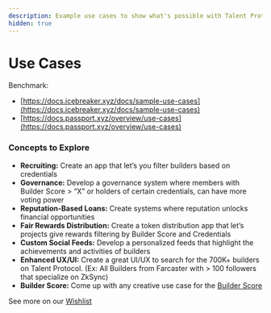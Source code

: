 ```yaml
---
description: Example use cases to show what's possible with Talent Protocol.
hidden: true
---
```


# Use Cases

Benchmark:&#x20;

* [https://docs.icebreaker.xyz/docs/sample-use-cases](https://docs.icebreaker.xyz/docs/sample-use-cases)
* [https://docs.passport.xyz/overview/use-cases](https://docs.passport.xyz/overview/use-cases)



### **Concepts to Explore**

* **Recruiting:** Create an app that let’s you filter builders based on credentials
* **Governance:** Develop a governance system where members with Builder Score > “X” or holders of certain credentials, can have more voting power
* **Reputation-Based Loans:** Create systems where reputation unlocks financial opportunities
* **Fair Rewards Distribution:** Create a token distribution app that let’s projects give rewards filtering by Builder Score and Credentials
* **Custom Social Feeds:** Develop a personalized feeds that highlight the achievements and activities of builders
* **Enhanced UX/UI:** Create a great UI/UX to search for the 700K+ builders on Talent Protocol. (Ex: All Builders from Farcaster with > 100 followers that specialize on ZkSync)
* **Builder Score:** Come up with any creative use case for the [Builder Score](broken-reference)

See more on our [Wishlist](https://www.notion.so/talentprotocol/Talent-Protocol-Wish-List-4288aae1973a43c3a5aa4dd7a79905f1?pvs=4#a1f672af90c743b79d3ed811282928ed)
